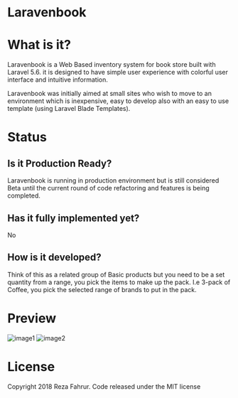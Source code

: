 # Laravenbook

# What is it?

Laravenbook is a Web Based inventory system for book store built with Laravel 5.6.  it is designed to have simple user experience with colorful user interface and intuitive information.

Laravenbook was initially aimed at small sites who wish to move to an environment which is inexpensive, easy to develop also with an easy to use template (using Laravel Blade Templates).




# Status

## Is it Production Ready?

Laravenbook is running in production environment but is still considered Beta until the current round of code refactoring and features is being completed.


## Has it fully implemented yet?

No

## How is it developed?

Think of this as a related group of Basic products but you need to be a set quantity from a range, you pick the items to make up the pack. I.e 3-pack of Coffee, you pick the selected range of brands to put in the pack.



# Preview
![image1](https://i.imgur.com/bwSQJam.png)
![image2](https://i.imgur.com/FWm5isa.png)

# License
Copyright 2018 Reza Fahrur. Code released under the MIT license

